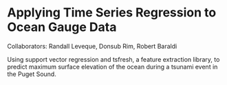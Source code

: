 # Applying Time Series Regression to Ocean Gauge Data
Collaborators: Randall Leveque, Donsub Rim, Robert Baraldi

Using support vector regression and tsfresh, a feature extraction library, to predict maximum surface elevation of the ocean during a tsunami event in the Puget Sound.
